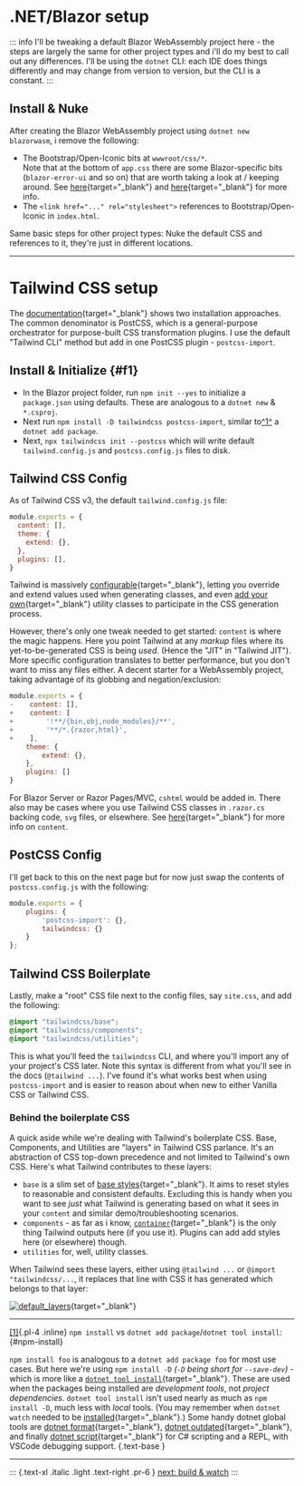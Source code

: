 
# .NET/Blazor setup

::: info
I'll be tweaking a default Blazor WebAssembly project here - the steps are largely the same for other project types and i'll do my best to call out any differences.  I'll be using the `dotnet` CLI: each IDE does things differently and may change from version to version, but the CLI is a constant.
:::

## Install & Nuke

After creating the Blazor WebAssembly project using `dotnet new blazorwasm`, i remove the following:

- The Bootstrap/Open-Iconic bits at `wwwroot/css/*`. \
  Note that at the bottom of `app.css` there are some Blazor-specific bits (`blazor-error-ui` and so on) that are worth taking a look at / keeping around. See [here](https://docs.microsoft.com/en-us/aspnet/core/blazor/fundamentals/handle-errors?view=aspnetcore-6.0#detailed-errors-during-development-for-blazor-webassembly-apps){target="_blank"} and [here](https://docs.microsoft.com/en-us/aspnet/core/blazor/fundamentals/handle-errors?view=aspnetcore-6.0#error-boundaries){target="_blank"} for more info.
- The `<link href="..." rel="stylesheet">` references to Bootstrap/Open-Iconic in `index.html`.

Same basic steps for other project types: Nuke the default CSS and references to it, they're just in different locations.

---

# Tailwind CSS setup

The [documentation](https://tailwindcss.com/docs/installation){target="_blank"} shows two installation approaches.  The common denominator is PostCSS, which is a general-purpose orchestrator for purpose-built CSS transformation plugins.  I use the default "Tailwind CLI" method but add in one PostCSS plugin - `postcss-import`.

## Install & Initialize {#f1}

- In the Blazor project folder, run `npm init --yes` to initialize a `package.json` using defaults. These are analogous to a `dotnet new` & `*.csproj`.
- Next run `npm install -D tailwindcss postcss-import`, similar to[^1^](/setup#npm-install) a `dotnet add package`.
- Next, `npx tailwindcss init --postcss` which will write default `tailwind.config.js` and `postcss.config.js` files to disk.

## Tailwind CSS Config

As of Tailwind CSS v3, the default `tailwind.config.js` file:

```javascript:tailwind.config.js
module.exports = {
  content: [],
  theme: {
    extend: {},
  },
  plugins: [],
}
```

Tailwind is massively [configurable](https://tailwindcss.com/docs/configuration){target="_blank"}, letting you override and extend values used when generating classes, and even [add your own](https://tailwindcss.com/docs/adding-new-utilities){target="_blank"} utility classes to participate in the CSS generation process.

However, there's only one tweak needed to get started: `content` is where the magic happens. Here you point Tailwind at any _markup_ files where its yet-to-be-generated CSS is being _used_. (Hence the "JIT" in "Tailwind JIT").  More specific configuration translates to better performance, but you don't want to miss any files either.  A decent starter for a WebAssembly project, taking advantage of its globbing and negation/exclusion:

```javascript:tailwind.config.js
module.exports = { 
-    content: [], 
+    content: [
+        '!**/{bin,obj,node_modules}/**',
+        '**/*.{razor,html}',
+    ],
    theme: { 
        extend: {}, 
    }, 
    plugins: [] 
}
```

For Blazor Server or Razor Pages/MVC, `cshtml` would be added in.  There also may be cases where you use Tailwind CSS classes in `.razor.cs` backing code, `svg` files, or elsewhere.  See [here](https://tailwindcss.com/docs/content-configuration#configuring-source-paths){target="_blank"} for more info on `content`.

## PostCSS Config

I'll get back to this on the next page but for now just swap the contents of `postcss.config.js` with the following:

```javascript:postcss.config.js
module.exports = {
    plugins: {
        'postcss-import': {},
        tailwindcss: {}
    }
};
```

## Tailwind CSS Boilerplate

Lastly, make a "root" CSS file next to the config files, say `site.css`, and add the following:

```css:site.css
@import "tailwindcss/base";
@import "tailwindcss/components";
@import "tailwindcss/utilities";
```

This is what you'll feed the `tailwindcss` CLI, and where you'll import any of your project's CSS later.  Note this syntax is different from what you'll see in the docs (`@tailwind ...`).  I've found it's what works best when using `postcss-import` and is easier to reason about when new to either Vanilla CSS or Tailwind CSS.

### Behind the boilerplate CSS

A quick aside while we're dealing with Tailwind's boilerplate CSS.  Base, Components, and Utilities are "layers" in Tailwind CSS parlance.  It's an abstraction of CSS top-down precedence and not limited to Tailwind's own CSS.  Here's what Tailwind contributes to these layers:

* `base` is a slim set of [base styles](https://tailwindcss.com/docs/preflight){target="_blank"}.  It aims to reset styles to reasonable and consistent defaults.  Excluding this is handy when you want to see *just* what Tailwind is generating based on what it sees in your `content` and similar demo/troubleshooting scenarios.
* `components` - as far as i know, [`container`](https://tailwindcss.com/docs/container){target="_blank"} is the only thing Tailwind outputs here (if you use it).  Plugins can add add styles here (or elsewhere) though.
* `utilities` for, well, utility classes.

When Tailwind sees these layers, either using `@tailwind ...` or `@import "tailwindcss/...`, it replaces that line with CSS it has generated which belongs to that layer:

[![default_layers](/images/default_layers.png)](/images/default_layers.png){target="_blank"}


---

[[1]](/setup#f1){.pl-4 .inline} `npm install` vs `dotnet add package`/`dotnet tool install`: {#npm-install}

  `npm install foo` is analogous to a `dotnet add package foo` for most use cases. But here we're using `npm install -D` *(`-D` being short for `--save-dev`)* - which is more like a [`dotnet tool install`](https://docs.microsoft.com/en-us/dotnet/core/tools/dotnet-tool-install){target="_blank"}. These are used when the packages being installed are _development tools_, not _project dependencies_. `dotnet tool install` isn't used nearly as much as `npm install -D`, much less with _local_ tools. (You may remember when `dotnet watch` needed to be [installed](https://www.nuget.org/packages/dotnet-watch){target="_blank"}.) Some handy dotnet global tools are [dotnet format](https://www.nuget.org/packages/dotnet-format/){target="_blank"}, [dotnet outdated](https://www.nuget.org/packages/dotnet-outdated-tool/){target="_blank"}, and finally [dotnet script](https://www.nuget.org/packages/dotnet-script/){target="_blank"} for C# scripting and a REPL, with VSCode debugging support. {.text-base }    

---

::: {.text-xl .italic .light .text-right .pr-6 }
[next: build & watch](/build)
::: 